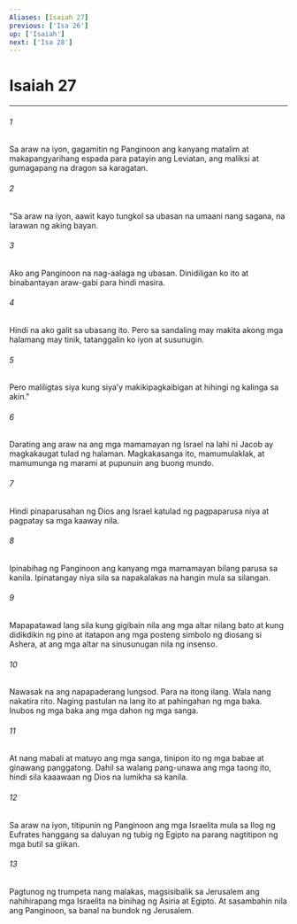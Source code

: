 ```yaml
---
Aliases: [Isaiah 27]
previous: ['Isa 26']
up: ['Isaiah']
next: ['Isa 28']
---
```

# Isaiah 27

***

###### 1
Sa araw na iyon, gagamitin ng Panginoon ang kanyang matalim at makapangyarihang espada para patayin ang Leviatan, ang maliksi at gumagapang na dragon sa karagatan. 

###### 2
"Sa araw na iyon, aawit kayo tungkol sa ubasan na umaani nang sagana, na larawan ng aking bayan. 

###### 3
Ako ang Panginoon na nag-aalaga ng ubasan. Dinidiligan ko ito at binabantayan araw-gabi para hindi masira. 

###### 4
Hindi na ako galit sa ubasang ito. Pero sa sandaling may makita akong mga halamang may tinik, tatanggalin ko iyon at susunugin. 

###### 5
Pero maliligtas siya kung siyaʼy makikipagkaibigan at hihingi ng kalinga sa akin." 

###### 6
Darating ang araw na ang mga mamamayan ng Israel na lahi ni Jacob ay magkakaugat tulad ng halaman. Magkakasanga ito, mamumulaklak, at mamumunga ng marami at pupunuin ang buong mundo. 

###### 7
Hindi pinaparusahan ng Dios ang Israel katulad ng pagpaparusa niya at pagpatay sa mga kaaway nila. 

###### 8
Ipinabihag ng Panginoon ang kanyang mga mamamayan bilang parusa sa kanila. Ipinatangay niya sila sa napakalakas na hangin mula sa silangan. 

###### 9
Mapapatawad lang sila kung gigibain nila ang mga altar nilang bato at kung didikdikin ng pino at itatapon ang mga posteng simbolo ng diosang si Ashera, at ang mga altar na sinusunugan nila ng insenso. 

###### 10
Nawasak na ang napapaderang lungsod. Para na itong ilang. Wala nang nakatira rito. Naging pastulan na lang ito at pahingahan ng mga baka. Inubos ng mga baka ang mga dahon ng mga sanga. 

###### 11
At nang mabali at matuyo ang mga sanga, tinipon ito ng mga babae at ginawang panggatong. Dahil sa walang pang-unawa ang mga taong ito, hindi sila kaaawaan ng Dios na lumikha sa kanila. 

###### 12
Sa araw na iyon, titipunin ng Panginoon ang mga Israelita mula sa Ilog ng Eufrates hanggang sa daluyan ng tubig ng Egipto na parang nagtitipon ng mga butil sa giikan. 

###### 13
Pagtunog ng trumpeta nang malakas, magsisibalik sa Jerusalem ang nahihirapang mga Israelita na binihag ng Asiria at Egipto. At sasambahin nila ang Panginoon, sa banal na bundok ng Jerusalem.

